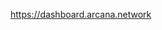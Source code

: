 <span><a href="https://dashboard.arcana.network" target="_blank">https://dashboard.arcana.network</a></span>
